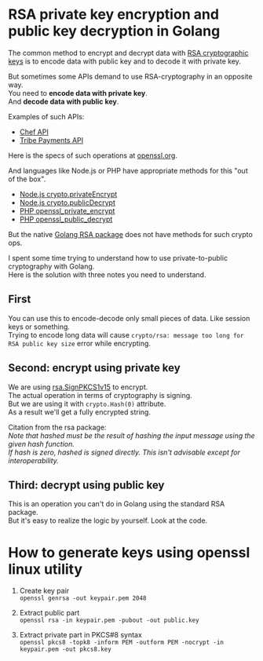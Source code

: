 # RSA private key encryption and public key decryption in Golang

The common method to encrypt and decrypt data with [RSA cryptographic keys](<https://en.wikipedia.org/wiki/RSA_(cryptosystem)>) is to encode data with public key and to decode it with private key.

But sometimes some APIs demand to use RSA-cryptography in an opposite way.  
You need to **encode data with private key**.  
And **decode data with public key**.

Examples of such APIs:

- [Chef API](https://docs.chef.io/server/api_chef_server/#canonical-header-format-10-using-sha-1)
- [Tribe Payments API](https://doc.tribepayments.com/trb-isac-acquirer-mapi-api/1.0/#appendix--security--cryptography)

Here is the specs of such operations at [openssl.org](https://www.openssl.org/docs/man1.1.1/man3/RSA_public_decrypt.html).

And languages like Node.js or PHP have appropriate methods for this "out of the box".

- [Node.js crypto.privateEncrypt](https://nodejs.org/api/crypto.html#cryptoprivateencryptprivatekey-buffer)
- [Node.js crypto.publicDecrypt](https://nodejs.org/api/crypto.html#cryptopublicdecryptkey-buffer)
- [PHP openssl_private_encrypt](https://www.php.net/manual/ru/function.openssl-private-encrypt.php)
- [PHP openssl_public_decrypt](https://www.php.net/manual/ru/function.openssl-public-decrypt.php)

But the native [Golang RSA package](https://pkg.go.dev/crypto/rsa) does not have methods for such crypto ops.

I spent some time trying to understand how to use private-to-public cryptography with Golang.  
Here is the solution with three notes you need to understand.

## First

You can use this to encode-decode only small pieces of data. Like session keys or something.  
Trying to encode long data will cause `crypto/rsa: message too long for RSA public key size` error while encrypting.

## Second: encrypt using private key

We are using [rsa.SignPKCS1v15](https://pkg.go.dev/crypto/rsa#SignPKCS1v15) to encrypt.  
The actual operation in terms of cryptography is signing.  
But we are using it with `crypto.Hash(0)` attribute.  
As a result we'll get a fully encrypted string.

Citation from the rsa package:  
_Note that hashed must be the result of hashing the input message using the given hash function.  
If hash is zero, hashed is signed directly.
This isn't advisable except for interoperability._

## Third: decrypt using public key

This is an operation you can't do in Golang using the standard RSA package.  
But it's easy to realize the logic by yourself. Look at the code.

# How to generate keys using openssl linux utility

1. Create key pair  
   `openssl genrsa -out keypair.pem 2048`

1. Extract public part  
   `openssl rsa -in keypair.pem -pubout -out public.key`

1. Extract private part in PKCS#8 syntax  
   `openssl pkcs8 -topk8 -inform PEM -outform PEM -nocrypt -in keypair.pem -out pkcs8.key`
